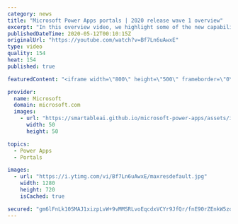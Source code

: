 ```yaml
---
category: news
title: "Microsoft Power Apps portals | 2020 release wave 1 overview"
excerpt: "In this overview video, we highlight some of the new capabilities included in the latest update to Microsoft Power Apps portals.     Here are the capabilities covered:   •    Power BI integration, so you can quickly add Power BI reports, tables, and dashboards to your portals without coding.  •    Themes"
publishedDateTime: 2020-05-12T00:10:15Z
originalUrl: "https://youtube.com/watch?v=Bf7Ln6uAwxE"
type: video
quality: 154
heat: 154
published: true

featuredContent: "<iframe width=\"800\" height=\"500\" frameborder=\"0\" src=\"https://www.youtube.com/embed/Bf7Ln6uAwxE\" allow=\"accelerometer; autoplay; encrypted-media; gyroscope; picture-in-picture\" allowfullscreen></iframe>"

provider:
  name: Microsoft
  domain: microsoft.com
  images:
    - url: "https://smartableai.github.io/microsoft-power-apps/assets/images/organizations/microsoft.com-50x50.jpg"
      width: 50
      height: 50

topics:
  - Power Apps
  - Portals

images:
  - url: "https://i.ytimg.com/vi/Bf7Ln6uAwxE/maxresdefault.jpg"
    width: 1280
    height: 720
    isCached: true

secured: "gm6lFnLk10SMAJ1xizpLvW+9vMMSRLvoEqcdxVCYr9JfQr/fnE90rZEnkW5zohivPpfl54oeU5XPtM/Jm7KnNxKFD/gvgJ89kdJZ2W7zV7bes7vf7fKIqiH9rOWtUd5JENWPovu1jz7UnIhbjh3Z/9s1pIyrQ13fT09HLS2dk1ld+LTLTs62qfWEU2GzBxNfWDOfekAqEWoJ+5QuprDI+43njEy9F3+/ja9Q+f59Io2G18AQrIPw04F0lpopZfwLwTftCOqIFGUQMYnIly1/pycuGM5X2gsRYOM1Vz4SFc0Or+zJ/rzfYcOPg+A8WeLQy90RL4t1oC/+a8kYoYeGYyvd0ykXu+MDAh4cXqxvRu+vmphkJ2KQSR5wOy1VuRiABYbZV2wI7C4ltpcxF8rseLOzDr7TY0ny3v0OJuy2/2Lfv0RULetUTe8QV05fLk2A;zC5DeIf8mN2t2YG/3jlKZQ=="
---
```



